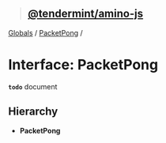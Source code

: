 > ## [@tendermint/amino-js](../README.md)

[Globals](../README.md) / [PacketPong](packetpong.md) /

# Interface: PacketPong

**`todo`** document

## Hierarchy

* **PacketPong**